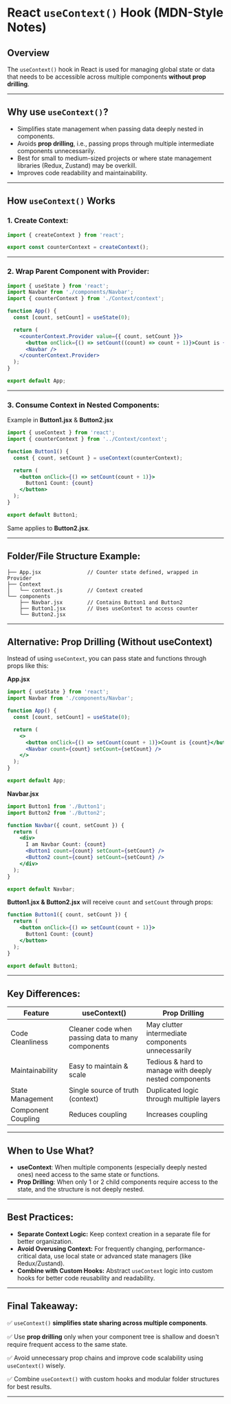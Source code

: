 # React `useContext()` Hook (MDN-Style Notes)

## Overview

The `useContext()` hook in React is used for managing global state or data that needs to be accessible across multiple components **without prop drilling**.

---

## Why use `useContext()`?

- Simplifies state management when passing data deeply nested in components.
- Avoids **prop drilling**, i.e., passing props through multiple intermediate components unnecessarily.
- Best for small to medium-sized projects or where state management libraries (Redux, Zustand) may be overkill.
- Improves code readability and maintainability.

---

## How `useContext()` Works

### 1. **Create Context:**

```jsx
import { createContext } from 'react';

export const counterContext = createContext();
```

---

### 2. **Wrap Parent Component with Provider:**

```jsx
import { useState } from 'react';
import Navbar from './components/Navbar';
import { counterContext } from './Context/context';

function App() {
  const [count, setCount] = useState(0);

  return (
    <counterContext.Provider value={{ count, setCount }}>
      <button onClick={() => setCount((count) => count + 1)}>Count is {count}</button>
      <Navbar />
    </counterContext.Provider>
  );
}

export default App;
```

---

### 3. **Consume Context in Nested Components:**

Example in **Button1.jsx** & **Button2.jsx**

```jsx
import { useContext } from 'react';
import { counterContext } from '../Context/context';

function Button1() {
  const { count, setCount } = useContext(counterContext);

  return (
    <button onClick={() => setCount(count + 1)}>
      Button1 Count: {count}
    </button>
  );
}

export default Button1;
```

Same applies to **Button2.jsx**.

---

## Folder/File Structure Example:

```
├── App.jsx               // Counter state defined, wrapped in Provider
├── Context
│   └── context.js        // Context created
└── components
    ├── Navbar.jsx        // Contains Button1 and Button2
    ├── Button1.jsx       // Uses useContext to access counter
    └── Button2.jsx
```

---

## Alternative: Prop Drilling (Without useContext)

Instead of using `useContext`, you can pass state and functions through props like this:

**App.jsx**

```jsx
import { useState } from 'react';
import Navbar from './components/Navbar';

function App() {
  const [count, setCount] = useState(0);

  return (
    <>
      <button onClick={() => setCount(count + 1)}>Count is {count}</button>
      <Navbar count={count} setCount={setCount} />
    </>
  );
}

export default App;
```

**Navbar.jsx**

```jsx
import Button1 from './Button1';
import Button2 from './Button2';

function Navbar({ count, setCount }) {
  return (
    <div>
      I am Navbar Count: {count}
      <Button1 count={count} setCount={setCount} />
      <Button2 count={count} setCount={setCount} />
    </div>
  );
}

export default Navbar;
```

**Button1.jsx & Button2.jsx** will receive `count` and `setCount` through props:

```jsx
function Button1({ count, setCount }) {
  return (
    <button onClick={() => setCount(count + 1)}>
      Button1 Count: {count}
    </button>
  );
}

export default Button1;
```

---

## Key Differences:

| Feature                                             | useContext()                                      | Prop Drilling                                          |
| --------------------------------------------------- | ------------------------------------------------- | ------------------------------------------------------ |
| Code Cleanliness                                    | Cleaner code when passing data to many components | May clutter intermediate components unnecessarily      |
| Maintainability                                     | Easy to maintain & scale                          | Tedious & hard to manage with deeply nested components |
| State Management                                    | Single source of truth (context)                  | Duplicated logic through multiple layers               |
| Component Coupling                                  | Reduces coupling                                  | Increases coupling                                     |

---

## When to Use What?

- **useContext**: When multiple components (especially deeply nested ones) need access to the same state or functions.
- **Prop Drilling**: When only 1 or 2 child components require access to the state, and the structure is not deeply nested.

---

## Best Practices:

- **Separate Context Logic:** Keep context creation in a separate file for better organization.
- **Avoid Overusing Context:** For frequently changing, performance-critical data, use local state or advanced state managers (like Redux/Zustand).
- **Combine with Custom Hooks:** Abstract `useContext` logic into custom hooks for better code reusability and readability.

---

## Final Takeaway:

✅ `useContext()` **simplifies state sharing across multiple components**.

✅ Use **prop drilling** only when your component tree is shallow and doesn't require frequent access to the same state.

✅ Avoid unnecessary prop chains and improve code scalability using `useContext()` wisely.

✅ Combine `useContext()` with custom hooks and modular folder structures for best results.

---